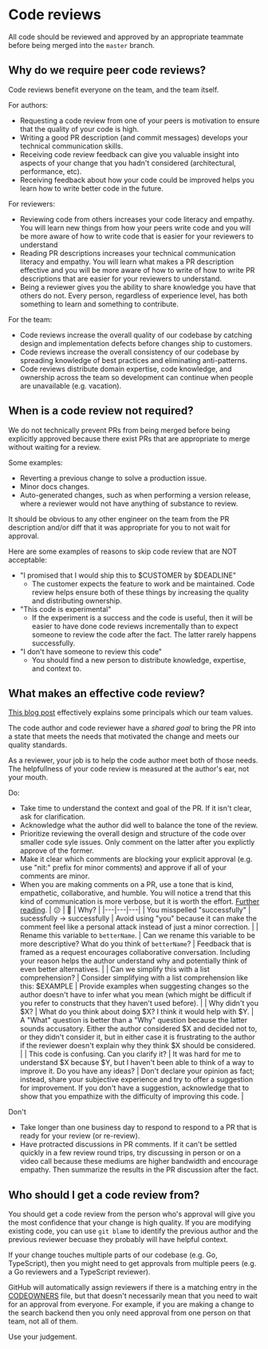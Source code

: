 # Code reviews

All code should be reviewed and approved by an appropriate teammate before being merged into the `master` branch.

## Why do we require peer code reviews?

Code reviews benefit everyone on the team, and the team itself.

For authors:

- Requesting a code review from one of your peers is motivation to ensure that the quality of your code is high.
- Writing a good PR description (and commit messages) develops your technical communication skills.
- Receiving code review feedback can give you valuable insight into aspects of your change that you hadn't considered (architectural, performance, etc).
- Receiving feedback about how your code could be improved helps you learn how to write better code in the future.

For reviewers:

- Reviewing code from others increases your code literacy and empathy. You will learn new things from how your peers write code and you will be more aware of how to write code that is easier for your reviewers to understand
- Reading PR descriptions increases your technical communication literacy and empathy. You will learn what makes a PR description effective and you will be more aware of how to write of how to write PR descriptions that are easier for your reviewers to understand.
- Being a reviewer gives you the ability to share knowledge you have that others do not. Every person, regardless of experience level, has both something to learn and something to contribute.

For the team:

- Code reviews increase the overall quality of our codebase by catching design and implementation defects before changes ship to customers.
- Code reviews increase the overall consistency of our codebase by spreading knowledge of best practices and eliminating anti-patterns.
- Code reviews distribute domain expertise, code knowledge, and ownership across the team so development can continue when people are unavailable (e.g. vacation).

## When is a code review not required?

We do not technically prevent PRs from being merged before being explicitly approved because there exist PRs that are appropriate to merge without waiting for a review.

Some examples:

- Reverting a previous change to solve a production issue.
- Minor docs changes.
- Auto-generated changes, such as when performing a version release, where a reviewer would not have anything of substance to review.

It should be obvious to any other engineer on the team from the PR description and/or diff that it was appropriate for you to not wait for approval.

Here are some examples of reasons to skip code review that are NOT acceptable:

- "I promised that I would ship this to $CUSTOMER by $DEADLINE"
    - The customer expects the feature to work and be maintained. Code review helps ensure both of these things by increasing the quality and distributing ownership.
- "This code is experimental"
    - If the experiment is a success and the code is useful, then it will be easier to have done code reviews incrementally than to expect someone to review the code after the fact. The latter rarely happens successfully.
- "I don't have someone to review this code"
    - You should find a new person to distribute knowledge, expertise, and context to.

## What makes an effective code review?

[This blog post](https://medium.com/@schrockn/on-code-reviews-b1c7c94d868c) effectively explains some principals which our team values.

The code author and code reviewer have a _shared goal_ to bring the PR into a state that meets the needs that motivated the change and meets our quality standards.

As a reviewer, your job is to help the code author meet both of those needs. The helpfullness of your code review is measured at the author's ear, not your mouth.

Do:

- Take time to understand the context and goal of the PR. If it isn't clear, ask for clarification.
- Acknowledge what the author did well to balance the tone of the review.
- Prioritize reviewing the overall design and structure of the code over smaller code syle issues. Only comment on the latter after you explictly approve of the former.
- Make it clear which comments are blocking your explicit approval (e.g. use "nit:" prefix for minor comments) and approve if all of your comments are minor.
- When you are making comments on a PR, use a tone that is kind, empathetic, collaborative, and humble. You will notice a trend that this kind of communication is more verbose, but it is worth the effort. [Further reading](https://mtlynch.io/human-code-reviews-1/).
    | 😕 | 🤗 | Why? |
    |---|---|---|
    | You misspelled "successfully" | sucessfully -> successfully | Avoid using "you" because it can make the comment feel like a personal attack instead of just a minor correction. |
    | Rename this variable to `betterName`. | Can we rename this variable to be more descriptive? What do you think of `betterName`? | Feedback that is framed as a request encourages collaborative conversation. Including your reason helps the author understand why and potentially think of even better alternatives. |
    | Can we simplify this with a list comprehension? | Consider simplifying with a list comprehension like this: $EXAMPLE | Provide examples when suggesting changes so the author doesn't have to infer what you mean (which might be difficult if you refer to constructs that they haven't used before). |
    | Why didn't you $X? | What do you think about doing $X? I think it would help with $Y. | A "What" question is better than a "Why" question because the latter sounds accusatory. Either the author considered $X and decided not to, or they didn't consider it, but in either case it is frustrating to the author if the reviewer doesn't explain why they think $X should be considered. |
    | This code is confusing. Can you clarify it? | It was hard for me to understand $X because $Y, but I haven't been able to think of a way to improve it. Do you have any ideas? | Don't declare your opinion as fact; instead, share your subjective experience and try to offer a suggestion for improvement. If you don't have a suggestion, acknowledge that to show that you empathize with the difficulty of improving this code. | 

Don't

- Take longer than one business day to respond to respond to a PR that is ready for your review (or re-review).
- Have protracted discussions in PR comments. If it can't be settled quickly in a few review round trips, try discussing in person or on a video call because these mediums are higher bandwidth and encourage empathy. Then summarize the results in the PR discussion after the fact.

## Who should I get a code review from?

You should get a code review from the person who's approval will give you the most confidence that your change is high quality. If you are modifying existing code, you can use `git blame` to identify the previous author and the previous reviewer becuase they probably will have helpful context.

If your change touches multiple parts of our codebase (e.g. Go, TypeScript), then you might need to get approvals from multiple peers (e.g. a Go reviewers and a TypeScript reviewer).

GitHub will automatically assign reviewers if there is a matching entry in the [CODEOWNERS](https://sourcegraph.com/github.com/sourcegraph/sourcegraph/-/blob/.github/CODEOWNERS) file, but that doesn't necessarily mean that you need to wait for an approval from everyone. For example, if you are making a change to the search backend then you only need approval from one person on that team, not all of them.

Use your judgement.
